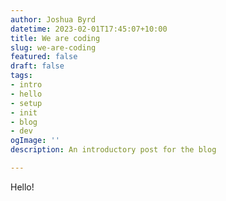 ```yaml
---
author: Joshua Byrd
datetime: 2023-02-01T17:45:07+10:00
title: We are coding
slug: we-are-coding
featured: false
draft: false
tags:
- intro
- hello
- setup
- init
- blog
- dev
ogImage: ''
description: An introductory post for the blog

---
```

Hello!